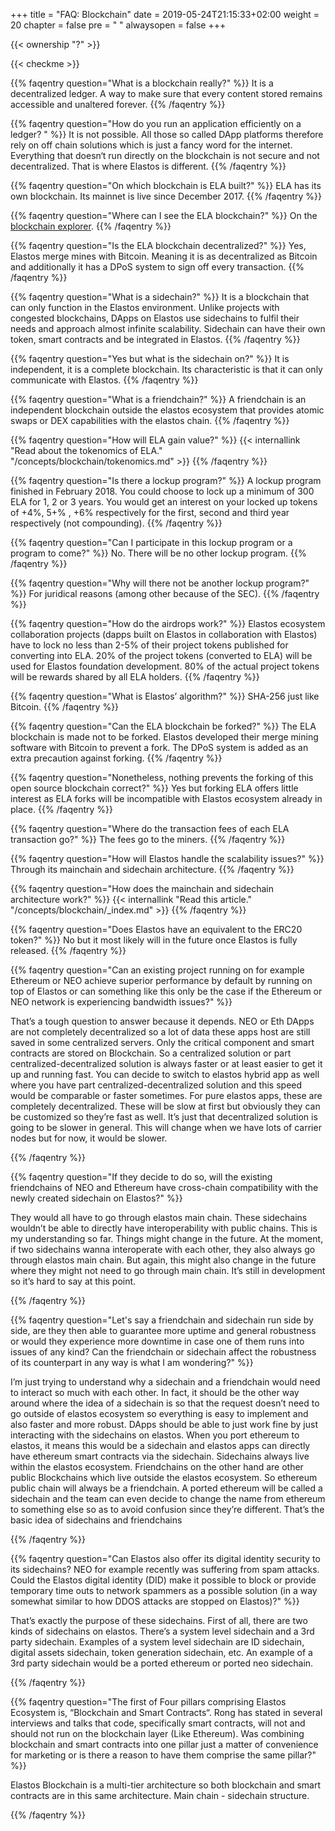 +++
title = "FAQ: Blockchain"
date = 2019-05-24T21:15:33+02:00
weight = 20
chapter = false
pre = "<i class='fa ela-page'></i> "
alwaysopen = false
+++ 

{{< ownership "?" >}}

{{< checkme >}}

{{% faqentry question="What is a blockchain really?" %}}
It is a decentralized ledger. A way to make sure that every content stored remains accessible and unaltered forever.
{{% /faqentry %}}

{{% faqentry question="How do you run an application efficiently on a ledger? " %}}
It is not possible. All those so called DApp platforms therefore rely on off chain solutions which is just a fancy word for the internet. Everything that doesn‘t run directly on the blockchain is not secure and not decentralized. That is where Elastos is different.
{{% /faqentry %}}

{{% faqentry question="On which blockchain is ELA built?" %}}
ELA has its own blockchain. Its mainnet is live since December 2017.
{{% /faqentry %}}

{{% faqentry question="Where can I see the ELA blockchain?" %}}
On the [blockchain explorer](https://blockchain.elastos.org/).
{{% /faqentry %}}

{{% faqentry question="Is the ELA blockchain decentralized?" %}}
Yes, Elastos merge mines with Bitcoin. Meaning it is as decentralized as Bitcoin and additionally it has a DPoS system to sign off every transaction.
{{% /faqentry %}}

{{% faqentry question="What is a sidechain?" %}}
It is a blockchain that can only function in the Elastos environment. Unlike projects with congested blockchains, DApps on Elastos use sidechains to fulfil their needs and approach almost infinite scalability. Sidechain can have their own token, smart contracts and be integrated in Elastos.
{{% /faqentry %}}

{{% faqentry question="Yes but what is the sidechain on?" %}}
It is independent, it is a complete blockchain. Its characteristic is that it can only communicate with Elastos.
{{% /faqentry %}}

{{% faqentry question="What is a friendchain?" %}}
A friendchain is an independent blockchain outside the elastos ecosystem that provides atomic swaps or DEX capabilities with the elastos chain.
{{% /faqentry %}}

{{% faqentry question="How will ELA gain value?" %}}
{{< internallink "Read about the tokenomics of ELA." "/concepts/blockchain/tokenomics.md" >}}
{{% /faqentry %}}

{{% faqentry question="Is there a lockup program?" %}}
A lockup program finished in February 2018. You could choose to lock up a minimum of 300 ELA for 1, 2 or 3 years. You would get an interest on your locked up tokens of +4%, 5+% , +6% respectively for the first, second and third year respectively (not compounding).
{{% /faqentry %}}

{{% faqentry question="Can I participate in this lockup program or a program to come?" %}}
No. There will be no other lockup program.
{{% /faqentry %}}

{{% faqentry question="Why will there not be another lockup program?" %}}
For juridical reasons (among other because of the SEC).
{{% /faqentry %}}

{{% faqentry question="How do the airdrops work?" %}}
Elastos ecosystem collaboration projects (dapps built on Elastos in collaboration with Elastos) have to lock no less than 2-5% of their project tokens published for converting into ELA. 20% of the project tokens (converted to ELA) will be used for Elastos foundation development. 80% of the actual project tokens will be rewards shared by all ELA holders. 
{{% /faqentry %}}

{{% faqentry question="What is Elastos’ algorithm?" %}}
SHA-256 just like Bitcoin.
{{% /faqentry %}}

{{% faqentry question="Can the ELA blockchain be forked?" %}}
The ELA blockchain is made not to be forked. Elastos developed their merge mining software with Bitcoin to prevent a fork. The DPoS system is added as an extra precaution against forking.
{{% /faqentry %}}

{{% faqentry question="Nonetheless, nothing prevents the forking of this open source blockchain correct?" %}}
Yes but forking ELA offers little interest as ELA forks will be incompatible with Elastos ecosystem already in place.
{{% /faqentry %}}

{{% faqentry question="Where do the transaction fees of each ELA transaction go?" %}}
The fees go to the miners.
{{% /faqentry %}}

{{% faqentry question="How will Elastos handle the scalability issues?" %}}
Through its mainchain and sidechain architecture.
{{% /faqentry %}}

{{% faqentry question="How does the mainchain and sidechain architecture work?" %}}
{{< internallink "Read this article." "/concepts/blockchain/_index.md" >}}
{{% /faqentry %}}

{{% faqentry question="Does Elastos have an equivalent to the ERC20 token?" %}}
No but it most likely will in the future once Elastos is fully released.
{{% /faqentry %}}


{{% faqentry question="Can an existing project running on for example Ethereum or NEO achieve superior performance by default by running on top of Elastos or can something like this only be the case if the Ethereum or NEO network is experiencing bandwidth issues?" %}}

That’s a tough question to answer because it depends. NEO or Eth DApps are not completely decentralized so a lot of data these apps host are still saved in some centralized servers. Only the critical component and smart contracts are stored on Blockchain. So a centralized solution or part centralized-decentralized solution is always faster or at least easier to get it up and running fast. You can decide to switch to elastos hybrid app as well where you have part centralized-decentralized solution and this speed would be comparable or faster sometimes. For pure elastos apps, these are completely decentralized. These will be slow at first but obviously they can be customized so they’re fast as well. It’s just that decentralized solution is going to be slower in general. This will change when we have lots of carrier nodes but for now, it would be slower. 

{{% /faqentry %}}

{{% faqentry question="If they decide to do so, will the existing friendchains of NEO and Ethereum have cross-chain compatibility with the newly created sidechain on Elastos?" %}}

They would all have to go through elastos main chain. These sidechains wouldn’t be able to directly have interoperability with public chains. This is my understanding so far. Things might change in the future. At the moment, if two sidechains wanna interoperate with each other, they also always go through elastos main chain. But again, this might also change in the future where they might not need to go through main chain. It’s still in development so it’s hard to say at this point.

{{% /faqentry %}}

{{% faqentry question="Let's say a friendchain and sidechain run side by side, are they then able to guarantee more uptime and general robustness or would they experience more downtime in case one of them runs into issues of any kind? Can the friendchain or sidechain affect the robustness of its counterpart in any way is what I am wondering?" %}}

I’m just trying to understand why a sidechain and a friendchain would need to interact so much with each other. In fact, it should be the other way around where the idea of a sidechain is so that the request doesn’t need to go outside of elastos ecosystem so everything is easy to implement and also faster and more robust. DApps should be able to just work fine by just interacting with the sidechains on elastos. When you port ethereum to elastos, it means this would be a sidechain and elastos apps can directly have ethereum smart contracts via the sidechain. Sidechains always live within the elastos ecosystem. Friendchains on the other hand are other public Blockchains which live outside the elastos ecosystem. So ethereum public chain will always be a friendchain. A ported ethereum will be called a sidechain and the team can even decide to change the name from ethereum to something else so as to avoid confusion since they’re different. That’s the basic idea of sidechains and friendchains

{{% /faqentry %}}

{{% faqentry question="Can Elastos also offer its digital identity security to its sidechains? NEO for example recently was suffering from spam attacks. Could the Elastos digital identity (DID) make it possible to block or provide temporary time outs to network spammers as a possible solution (in a way somewhat similar to how DDOS attacks are stopped on Elastos)?" %}}
    
That’s exactly the purpose of these sidechains. First of all, there are two kinds of sidechains on elastos. There’s a system level sidechain and a 3rd party sidechain. Examples of a system level sidechain are ID sidechain, digital assets sidechain, token generation sidechain, etc. An example of a 3rd party sidechain would be a ported ethereum or ported neo sidechain. 

{{% /faqentry %}}

{{% faqentry question="The first of Four pillars comprising Elastos Ecosystem is, “Blockchain and Smart Contracts“.  Rong has stated in several interviews and talks that code, specifically smart contracts, will not and should not run on the blockchain layer (Like Ethereum). Was combining blockchain and smart contracts into one pillar just a matter of convenience for marketing or is there a reason to have them comprise the same pillar?" %}}

Elastos Blockchain is a multi-tier architecture so both blockchain and smart contracts are in this same architecture. Main chain - sidechain structure.

{{% /faqentry %}}